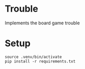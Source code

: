# Trouble

Implements the board game trouble

# Setup

    source .venv/bin/activate
    pip install -r requirements.txt